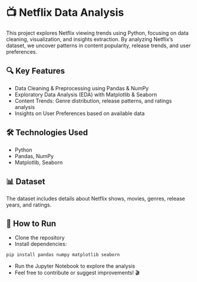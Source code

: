 # 📺 Netflix Data Analysis
This project explores Netflix viewing trends using Python, focusing on data cleaning, visualization, and insights extraction. By analyzing Netflix’s dataset, we uncover patterns in content popularity, release trends, and user preferences.

## 🔍 Key Features
- Data Cleaning & Preprocessing using Pandas & NumPy
- Exploratory Data Analysis (EDA) with Matplotlib & Seaborn
- Content Trends: Genre distribution, release patterns, and ratings analysis
- Insights on User Preferences based on available data

## 🛠️ Technologies Used
- Python
- Pandas, NumPy
- Matplotlib, Seaborn

## 📊 Dataset
The dataset includes details about Netflix shows, movies, genres, release years, and ratings.

## 🚀 How to Run
- Clone the repository
- Install dependencies: 
```python
pip install pandas numpy matplotlib seaborn
```
- Run the Jupyter Notebook to explore the analysis
- Feel free to contribute or suggest improvements! 🎬